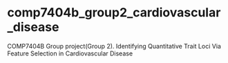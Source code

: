 # comp7404b_group2_cardiovascular_disease
COMP7404B Group project(Group 2). Identifying Quantitative Trait Loci Via Feature Selection in Cardiovascular Disease
